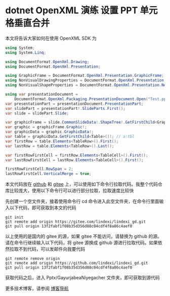  # dotnet OpenXML 演练 设置 PPT 单元格垂直合并

本文将告诉大家如何在使用 OpenXML SDK 为

<!--more-->
<!-- CreateTime:2025/04/15 07:19:14 -->

<!-- 草稿 -->



```csharp
using System;
using System.Linq;

using DocumentFormat.OpenXml.Drawing;
using DocumentFormat.OpenXml.Presentation;

using GraphicFrame = DocumentFormat.OpenXml.Presentation.GraphicFrame;
using NonVisualDrawingProperties = DocumentFormat.OpenXml.Presentation.NonVisualDrawingProperties;
using NonVisualShapeProperties = DocumentFormat.OpenXml.Presentation.NonVisualShapeProperties;

using var presentationDocument =
    DocumentFormat.OpenXml.Packaging.PresentationDocument.Open("Test.pptx", true);
var presentationPart = presentationDocument.PresentationPart;
var slidePart = presentationPart!.SlideParts.First();
var slide = slidePart.Slide;

var graphicFrame = slide.CommonSlideData!.ShapeTree!.GetFirstChild<GraphicFrame>()!;
var graphic = graphicFrame.Graphic!;
var graphicData = graphic.GraphicData!;
var table = graphicData.GetFirstChild<Table>()!; // a:tbl
var firstRow = table.Elements<TableRow>().First();
var lastRow = table.Elements<TableRow>().Last();

var firstRowFirstCell = firstRow.Elements<TableCell>().First();
var lastRowFirstCell = lastRow.Elements<TableCell>().First();

firstRowFirstCell.RowSpan = 2;
lastRowFirstCell.VerticalMerge = true;
```

本文代码放在 [github](https://github.com/lindexi/lindexi_gd/tree/13f2fabf1f08b35d356d88c04cdf4f8a86c4aef0/Pptx/GayurjabeaNiyegacher) 和 [gitee](https://gitee.com/lindexi/lindexi_gd/blob/13f2fabf1f08b35d356d88c04cdf4f8a86c4aef0/Pptx/GayurjabeaNiyegacher) 上，可以使用如下命令行拉取代码。我整个代码仓库比较庞大，使用以下命令行可以进行部分拉取，拉取速度比较快

先创建一个空文件夹，接着使用命令行 cd 命令进入此空文件夹，在命令行里面输入以下代码，即可获取到本文的代码

```
git init
git remote add origin https://gitee.com/lindexi/lindexi_gd.git
git pull origin 13f2fabf1f08b35d356d88c04cdf4f8a86c4aef0
```

以上使用的是国内的 gitee 的源，如果 gitee 不能访问，请替换为 github 的源。请在命令行继续输入以下代码，将 gitee 源换成 github 源进行拉取代码。如果依然拉取不到代码，可以发邮件向我要代码

```
git remote remove origin
git remote add origin https://github.com/lindexi/lindexi_gd.git
git pull origin 13f2fabf1f08b35d356d88c04cdf4f8a86c4aef0
```

获取代码之后，进入 Pptx/GayurjabeaNiyegacher 文件夹，即可获取到源代码

更多技术博客，请参阅 [博客导航](https://blog.lindexi.com/post/%E5%8D%9A%E5%AE%A2%E5%AF%BC%E8%88%AA.html )